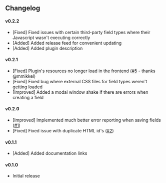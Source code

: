 ## Changelog

#### v0.2.2
- [Fixed] Fixed issues with certain third-party field types where their Javascript wasn't executing correctly
- [Added] Added release feed for convenient updating
- [Added] Added plugin description

#### v0.2.1
- [Fixed] Plugin's resources no longer load in the frontend ([\#5](https://github.com/benjamminf/craft-quick-field/pull/5) - thanks @mmikkel)
- [Fixed] Fixed bug where external CSS files for field types weren't getting loaded
- [Improved] Added a modal window shake if there are errors when creating a field

#### v0.2.0
- [Improved] Implemented much better error reporting when saving fields ([\#1](https://github.com/benjamminf/craft-quick-field/issues/1))
- [Fixed] Fixed issue with duplicate HTML id's ([\#2](https://github.com/benjamminf/craft-quick-field/issues/2))

#### v0.1.1
- [Added] Added documentation links

#### v0.1.0
- Initial release
